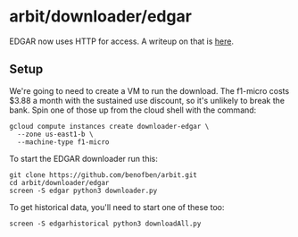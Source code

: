 # arbit/downloader/edgar

EDGAR now uses HTTP for access.  A writeup on that is [here](https://www.sec.gov/edgar/searchedgar/accessing-edgar-data.htm).

## Setup

We're going to need to create a VM to run the download.  The f1-micro costs $3.88 a month with the sustained use discount, so it's unlikely to break the bank.  Spin one of those up from the cloud shell with the command:

    gcloud compute instances create downloader-edgar \
      --zone us-east1-b \
      --machine-type f1-micro

To start the EDGAR downloader run this:

    git clone https://github.com/benofben/arbit.git
    cd arbit/downloader/edgar
    screen -S edgar python3 downloader.py

To get historical data, you'll need to start one of these too:

    screen -S edgarhistorical python3 downloadAll.py
